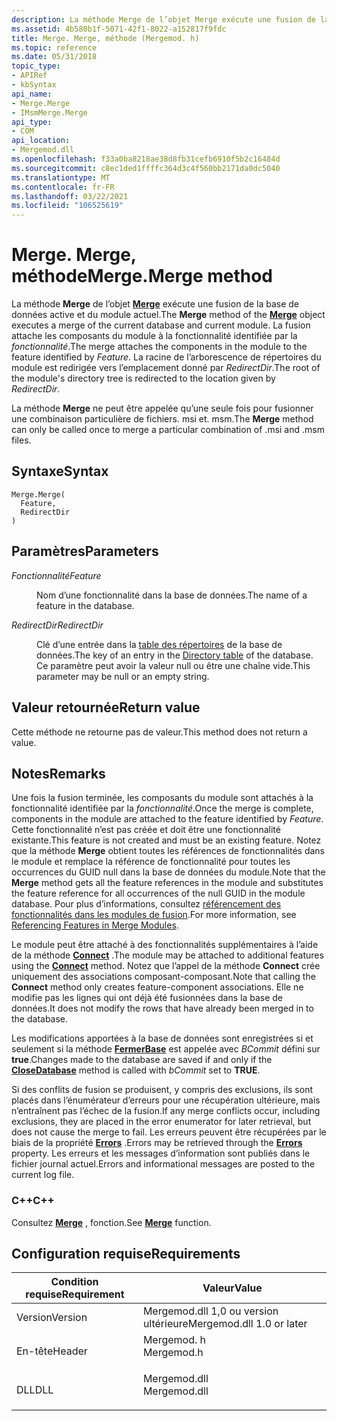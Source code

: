 ```yaml
---
description: La méthode Merge de l’objet Merge exécute une fusion de la base de données active et du module actuel.
ms.assetid: 4b580b1f-5071-42f1-8022-a152817f9fdc
title: Merge. Merge, méthode (Mergemod. h)
ms.topic: reference
ms.date: 05/31/2018
topic_type:
- APIRef
- kbSyntax
api_name:
- Merge.Merge
- IMsmMerge.Merge
api_type:
- COM
api_location:
- Mergemod.dll
ms.openlocfilehash: f33a0ba8218ae38d8fb31cefb6910f5b2c16484d
ms.sourcegitcommit: c8ec1ded1ffffc364d3c4f560bb2171da0dc5040
ms.translationtype: MT
ms.contentlocale: fr-FR
ms.lasthandoff: 03/22/2021
ms.locfileid: "106525619"
---
```

# <a name="mergemerge-method"></a><span data-ttu-id="205f8-103">Merge. Merge, méthode</span><span class="sxs-lookup"><span data-stu-id="205f8-103">Merge.Merge method</span></span>

<span data-ttu-id="205f8-104">La méthode **Merge** de l’objet [**Merge**](merge-object.md) exécute une fusion de la base de données active et du module actuel.</span><span class="sxs-lookup"><span data-stu-id="205f8-104">The **Merge** method of the [**Merge**](merge-object.md) object executes a merge of the current database and current module.</span></span> <span data-ttu-id="205f8-105">La fusion attache les composants du module à la fonctionnalité identifiée par la *fonctionnalité*.</span><span class="sxs-lookup"><span data-stu-id="205f8-105">The merge attaches the components in the module to the feature identified by *Feature*.</span></span> <span data-ttu-id="205f8-106">La racine de l’arborescence de répertoires du module est redirigée vers l’emplacement donné par *RedirectDir*.</span><span class="sxs-lookup"><span data-stu-id="205f8-106">The root of the module's directory tree is redirected to the location given by *RedirectDir*.</span></span>

<span data-ttu-id="205f8-107">La méthode **Merge** ne peut être appelée qu’une seule fois pour fusionner une combinaison particulière de fichiers. msi et. msm.</span><span class="sxs-lookup"><span data-stu-id="205f8-107">The **Merge** method can only be called once to merge a particular combination of .msi and .msm files.</span></span>

## <a name="syntax"></a><span data-ttu-id="205f8-108">Syntaxe</span><span class="sxs-lookup"><span data-stu-id="205f8-108">Syntax</span></span>


```JScript
Merge.Merge(
  Feature,
  RedirectDir
)
```



## <a name="parameters"></a><span data-ttu-id="205f8-109">Paramètres</span><span class="sxs-lookup"><span data-stu-id="205f8-109">Parameters</span></span>

<dl> <dt>

<span data-ttu-id="205f8-110">*Fonctionnalité*</span><span class="sxs-lookup"><span data-stu-id="205f8-110">*Feature*</span></span> 
</dt> <dd>

<span data-ttu-id="205f8-111">Nom d’une fonctionnalité dans la base de données.</span><span class="sxs-lookup"><span data-stu-id="205f8-111">The name of a feature in the database.</span></span>

</dd> <dt>

<span data-ttu-id="205f8-112">*RedirectDir*</span><span class="sxs-lookup"><span data-stu-id="205f8-112">*RedirectDir*</span></span> 
</dt> <dd>

<span data-ttu-id="205f8-113">Clé d’une entrée dans la [table des répertoires](directory-table.md) de la base de données.</span><span class="sxs-lookup"><span data-stu-id="205f8-113">The key of an entry in the [Directory table](directory-table.md) of the database.</span></span> <span data-ttu-id="205f8-114">Ce paramètre peut avoir la valeur null ou être une chaîne vide.</span><span class="sxs-lookup"><span data-stu-id="205f8-114">This parameter may be null or an empty string.</span></span>

</dd> </dl>

## <a name="return-value"></a><span data-ttu-id="205f8-115">Valeur retournée</span><span class="sxs-lookup"><span data-stu-id="205f8-115">Return value</span></span>

<span data-ttu-id="205f8-116">Cette méthode ne retourne pas de valeur.</span><span class="sxs-lookup"><span data-stu-id="205f8-116">This method does not return a value.</span></span>

## <a name="remarks"></a><span data-ttu-id="205f8-117">Notes</span><span class="sxs-lookup"><span data-stu-id="205f8-117">Remarks</span></span>

<span data-ttu-id="205f8-118">Une fois la fusion terminée, les composants du module sont attachés à la fonctionnalité identifiée par la *fonctionnalité*.</span><span class="sxs-lookup"><span data-stu-id="205f8-118">Once the merge is complete, components in the module are attached to the feature identified by *Feature*.</span></span> <span data-ttu-id="205f8-119">Cette fonctionnalité n’est pas créée et doit être une fonctionnalité existante.</span><span class="sxs-lookup"><span data-stu-id="205f8-119">This feature is not created and must be an existing feature.</span></span> <span data-ttu-id="205f8-120">Notez que la méthode **Merge** obtient toutes les références de fonctionnalités dans le module et remplace la référence de fonctionnalité pour toutes les occurrences du GUID null dans la base de données du module.</span><span class="sxs-lookup"><span data-stu-id="205f8-120">Note that the **Merge** method gets all the feature references in the module and substitutes the feature reference for all occurrences of the null GUID in the module database.</span></span> <span data-ttu-id="205f8-121">Pour plus d’informations, consultez [référencement des fonctionnalités dans les modules de fusion](referencing-features-in-merge-modules.md).</span><span class="sxs-lookup"><span data-stu-id="205f8-121">For more information, see [Referencing Features in Merge Modules](referencing-features-in-merge-modules.md).</span></span>

<span data-ttu-id="205f8-122">Le module peut être attaché à des fonctionnalités supplémentaires à l’aide de la méthode [**Connect**](merge-connect.md) .</span><span class="sxs-lookup"><span data-stu-id="205f8-122">The module may be attached to additional features using the [**Connect**](merge-connect.md) method.</span></span> <span data-ttu-id="205f8-123">Notez que l’appel de la méthode **Connect** crée uniquement des associations composant-composant.</span><span class="sxs-lookup"><span data-stu-id="205f8-123">Note that calling the **Connect** method only creates feature-component associations.</span></span> <span data-ttu-id="205f8-124">Elle ne modifie pas les lignes qui ont déjà été fusionnées dans la base de données.</span><span class="sxs-lookup"><span data-stu-id="205f8-124">It does not modify the rows that have already been merged in to the database.</span></span>

<span data-ttu-id="205f8-125">Les modifications apportées à la base de données sont enregistrées si et seulement si la méthode [**FermerBase**](/windows/win32/api/mergemod/nf-mergemod-imsmmerge-closedatabase) est appelée avec *BCommit* défini sur **true**.</span><span class="sxs-lookup"><span data-stu-id="205f8-125">Changes made to the database are saved if and only if the [**CloseDatabase**](/windows/win32/api/mergemod/nf-mergemod-imsmmerge-closedatabase) method is called with *bCommit* set to **TRUE**.</span></span>

<span data-ttu-id="205f8-126">Si des conflits de fusion se produisent, y compris des exclusions, ils sont placés dans l’énumérateur d’erreurs pour une récupération ultérieure, mais n’entraînent pas l’échec de la fusion.</span><span class="sxs-lookup"><span data-stu-id="205f8-126">If any merge conflicts occur, including exclusions, they are placed in the error enumerator for later retrieval, but does not cause the merge to fail.</span></span> <span data-ttu-id="205f8-127">Les erreurs peuvent être récupérées par le biais de la propriété [**Errors**](error-object.md) .</span><span class="sxs-lookup"><span data-stu-id="205f8-127">Errors may be retrieved through the [**Errors**](error-object.md) property.</span></span> <span data-ttu-id="205f8-128">Les erreurs et les messages d’information sont publiés dans le fichier journal actuel.</span><span class="sxs-lookup"><span data-stu-id="205f8-128">Errors and informational messages are posted to the current log file.</span></span>

### <a name="c"></a><span data-ttu-id="205f8-129">C++</span><span class="sxs-lookup"><span data-stu-id="205f8-129">C++</span></span>

<span data-ttu-id="205f8-130">Consultez [**Merge**](/windows/win32/api/mergemod/nf-mergemod-imsmmerge-merge) , fonction.</span><span class="sxs-lookup"><span data-stu-id="205f8-130">See [**Merge**](/windows/win32/api/mergemod/nf-mergemod-imsmmerge-merge) function.</span></span>

## <a name="requirements"></a><span data-ttu-id="205f8-131">Configuration requise</span><span class="sxs-lookup"><span data-stu-id="205f8-131">Requirements</span></span>



| <span data-ttu-id="205f8-132">Condition requise</span><span class="sxs-lookup"><span data-stu-id="205f8-132">Requirement</span></span> | <span data-ttu-id="205f8-133">Valeur</span><span class="sxs-lookup"><span data-stu-id="205f8-133">Value</span></span> |
|--------------------|-----------------------------------------------------------------------------------------|
| <span data-ttu-id="205f8-134">Version</span><span class="sxs-lookup"><span data-stu-id="205f8-134">Version</span></span><br/> | <span data-ttu-id="205f8-135">Mergemod.dll 1,0 ou version ultérieure</span><span class="sxs-lookup"><span data-stu-id="205f8-135">Mergemod.dll 1.0 or later</span></span><br/>                                                    |
| <span data-ttu-id="205f8-136">En-tête</span><span class="sxs-lookup"><span data-stu-id="205f8-136">Header</span></span><br/>  | <dl> <span data-ttu-id="205f8-137"><dt>Mergemod. h</dt></span><span class="sxs-lookup"><span data-stu-id="205f8-137"><dt>Mergemod.h</dt></span></span> </dl>   |
| <span data-ttu-id="205f8-138">DLL</span><span class="sxs-lookup"><span data-stu-id="205f8-138">DLL</span></span><br/>     | <dl> <span data-ttu-id="205f8-139"><dt>Mergemod.dll</dt></span><span class="sxs-lookup"><span data-stu-id="205f8-139"><dt>Mergemod.dll</dt></span></span> </dl> |



 

 
